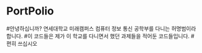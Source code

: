 # PortPolio
#안녕하십니까? 연세대학교 미래캠퍼스 컴퓨터 정보 통신 공학부를 다니는 허명범이라 합니다.
#이 코드들은 제가 이 학교를 다니면서 했던 과제들을 적어둔 코드들입니다.
#편히 쓰십시오
